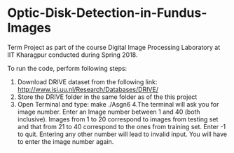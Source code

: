 # Optic-Disk-Detection-in-Fundus-Images
Term Project as part of the course Digital Image Processing Laboratory at IIT Kharagpur conducted during Spring 2018.

To run the code, perform following steps:
1. Download DRIVE dataset from the following link: http://www.isi.uu.nl/Research/Databases/DRIVE/
2. Store the DRIVE folder in the same folder as of the this project
3. Open Terminal and type:
make
./Asgn6
4.The terminal will ask you for image number. Enter an Image number between 1 and 40 (both inclusive). Images from 1 to 20 correspond to images from testing set and that from 21 to 40 correspond to the ones from training set. Enter -1 to quit. Entering any other number will lead to invalid input. You will have to enter the image number again.
